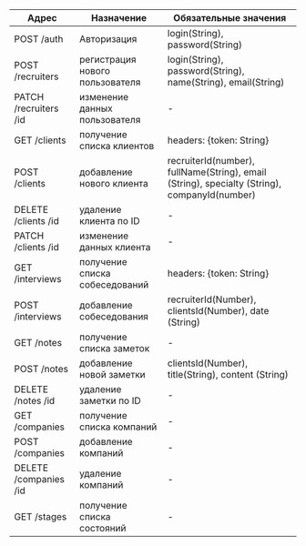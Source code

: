 | Адрес                                       | Назначение                | Обязательные значения            |
| --------------------------------------------|---------------------------| ---------------------------------|
| POST /auth                                  | Авторизация               |login(String), password(String)|
| POST /recruiters                            | регистрация нового пользователя|login(String), password(String), name(String), email(String) |
| PATCH /recruiters /id                       | изменение данных пользователя |-|
| GET /clients                                | получение списка клиентов     |headers: {token: String}|
| POST /clients                               | добавление нового клиента | recruiterId(number), fullName(String), email (String), specialty (String), companyId(number)|
| DELETE /clients /id                         | удаление клиента по ID |-|
| PATCH /clients /id                          | изменение данных клиента |-|
| GET /interviews                             | получение списка собеседований |headers: {token: String}|
| POST /interviews                            | добавление собеседования  |recruiterId(Number), clientsId(Number), date (String) |-|
| GET /notes                                  | получение списка заметок |-|
| POST /notes                                 | добавление новой заметки |clientsId(Number), title(String), content (String)|
| DELETE /notes /id                           | удаление заметки по ID |-|
| GET /companies                              | получение списка компаний |-|
| POST /companies                             | добавление компаний    |-|
| DELETE /companies /id                       | удаление компаний    |-|
| GET /stages                                 | получение списка состояний|-|

